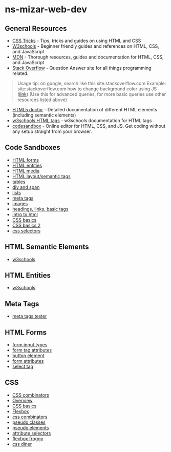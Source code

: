 # ns-mizar-web-dev

## General Resources
* [CSS Tricks](https://css-tricks.com/) - Tips, tricks and guides on using HTML and CSS
* [W3schools](https://w3schools.com/) - Beginner friendly guides and references on HTML, CSS, and JavaScript
* [MDN](https://developer.mozilla.org/en-US/) - Thorough resources, guides and documentation for HTML, CSS, and JavaScript
* [Stack Overflow](https://stackoverflow.com/) - Question Answer site for all things programming related. 
> Usage tip: on google, search like this site:stackoverflow.com <query here>
Example: site:stackoverflow.com how to change background color using JS ([link](https://www.google.com/search?q=how+to+change+background+color+using+JS))
(Use this for advanced queries, for more basic queries use other resources listed above)
* [HTML5 doctor](http://html5doctor.com/) - Detailed documentation of different HTML elements (including semantic elements)
* [w3schools HTML tags](https://www.w3schools.com/tags/) - w3schools documentation for HTML tags
* [codesandbox](https://codesandbox.io/) - Online editor for HTML, CSS, and JS. Get coding without any setup straight from your browser.


## Code Sandboxes
* [HTML forms](https://codesandbox.io/s/html-forms-d92ic3)
* [HTML entities](https://codesandbox.io/s/html-entites-bz3uq4)
* [HTML media](https://codesandbox.io/s/html-media-virjb8)
* [HTML layout/semantic tags](https://codesandbox.io/s/html-layout-u0577b)
* [tables](https://codesandbox.io/s/tables-1tczkl)
* [div and span](https://codesandbox.io/s/cocky-butterfly-luqnyd)
* [lists](https://codesandbox.io/s/dazzling-roman-1cvky2)
* [meta tags](https://codesandbox.io/s/meta-tags-kcnnfe)
* [images](https://codesandbox.io/s/fervent-shape-ogdvhd)
* [headings, links, basic tags](https://codesandbox.io/s/stupefied-field-e0fefe)
* [intro to html](https://codesandbox.io/s/intro-to-html-hklk5m)
* [CSS basics](https://codesandbox.io/s/css-basics-jtrxml?file=/index.html)
* [CSS basics 2](https://codesandbox.io/s/css-basics-2-drtnd9)
* [css selectors](https://codesandbox.io/s/css-selectors-umkmn0?file=/index.html)


## HTML Semantic Elements
* [w3schools](https://www.w3schools.com/html/html5_semantic_elements.asp)

## HTML Entities
* [w3schools](https://www.w3schools.com/html/html_entities.asp)

## Meta Tags
* [meta tags tester](https://metatags.io/)

## HTML Forms
* [form input types](https://www.w3schools.com/html/html_form_input_types.asp)
* [form tag attributes](https://www.w3schools.com/html/html_form_attributes.asp)
* [button element](https://www.w3schools.com/tags/tag_button.asp)
* [form attributes](https://www.w3schools.com/html/html_form_attributes.asp)
* [select tag](https://www.w3schools.com/tags/tag_select.asp)

## CSS
* [CSS combinators](https://www.w3schools.com/css/css_combinators.asp)
* [Overview](https://www.w3schools.com/css/default.asp)
* [CSS basics](https://developer.mozilla.org/en-US/docs/Learn/Getting_started_with_the_web/CSS_basics)
* [Flexbox](https://www.w3schools.com/css/css3_flexbox.asp)
* [css combinators](https://developer.mozilla.org/en-US/docs/Learn/CSS/Building_blocks/Selectors/Combinators)
* [pseudo classes](https://developer.mozilla.org/en-US/docs/Web/CSS/Pseudo-classes)
* [pseudo elements](https://developer.mozilla.org/en-US/docs/Web/CSS/Pseudo-elements)
* [attribute selectors](https://developer.mozilla.org/en-US/docs/Web/CSS/Attribute_selectors)
* [flexbox froggy](https://flexboxfroggy.com/)
* [css diner](https://flukeout.github.io/)
  
